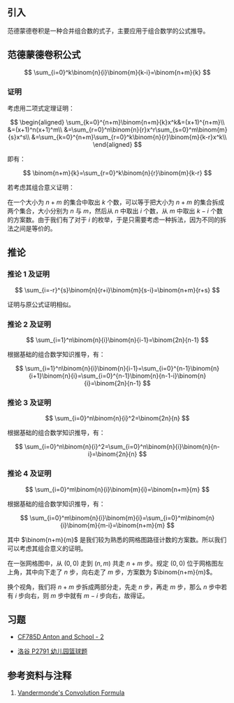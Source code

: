 ## 引入

范德蒙德卷积是一种合并组合数的式子，主要应用于组合数学的公式推导。

## 范德蒙德卷积公式

$$
\sum_{i=0}^k\binom{n}{i}\binom{m}{k-i}=\binom{n+m}{k}
$$

### 证明

考虑用二项式定理证明：

$$
\begin{aligned}
\sum_{k=0}^{n+m}\binom{n+m}{k}x^k&=(x+1)^{n+m}\\
&=(x+1)^n(x+1)^m\\
&=\sum_{r=0}^n\binom{n}{r}x^r\sum_{s=0}^m\binom{m}{s}x^s\\
&=\sum_{k=0}^{n+m}\sum_{r=0}^k\binom{n}{r}\binom{m}{k-r}x^k\\
\end{aligned}
$$

即有：

$$
\binom{n+m}{k}=\sum_{r=0}^k\binom{n}{r}\binom{m}{k-r}
$$

若考虑其组合意义证明：

在一个大小为 $n+m$ 的集合中取出 $k$ 个数，可以等于把大小为 $n+m$ 的集合拆成两个集合，大小分别为 $n$ 与 $m$，然后从 $n$ 中取出 $i$ 个数，从 $m$ 中取出 $k-i$ 个数的方案数。由于我们有了对于 $i$ 的枚举，于是只需要考虑一种拆法，因为不同的拆法之间是等价的。

## 推论

### 推论 1 及证明

$$
\sum_{i=-r}^{s}\binom{n}{r+i}\binom{m}{s-i}=\binom{n+m}{r+s}
$$

证明与原公式证明相似。

### 推论 2 及证明

$$
\sum_{i=1}^n\binom{n}{i}\binom{n}{i-1}=\binom{2n}{n-1}
$$

根据基础的组合数学知识推导，有：

$$
\sum_{i=1}^n\binom{n}{i}\binom{n}{i-1}=\sum_{i=0}^{n-1}\binom{n}{i+1}\binom{n}{i}=\sum_{i=0}^{n-1}\binom{n}{n-1-i}\binom{n}{i}=\binom{2n}{n-1}
$$

### 推论 3 及证明

$$
\sum_{i=0}^n\binom{n}{i}^2=\binom{2n}{n}
$$

根据基础的组合数学知识推导，有：

$$
\sum_{i=0}^n\binom{n}{i}^2=\sum_{i=0}^n\binom{n}{i}\binom{n}{n-i}=\binom{2n}{n}
$$

### 推论 4 及证明

$$
\sum_{i=0}^m\binom{n}{i}\binom{m}{i}=\binom{n+m}{m}
$$

根据基础的组合数学知识推导，有：

$$
\sum_{i=0}^m\binom{n}{i}\binom{m}{i}=\sum_{i=0}^m\binom{n}{i}\binom{m}{m-i}=\binom{n+m}{m}
$$

其中 $\binom{n+m}{m}$ 是我们较为熟悉的网格图路径计数的方案数。所以我们可以考虑其组合意义的证明。

在一张网格图中，从 $(0,0)$ 走到 $(n,m)$ 共走 $n+m$ 步。规定 $(0,0)$ 位于网格图左上角，其中向下走了 $n$ 步，向右走了 $m$ 步，方案数为 $\binom{n+m}{m}$。

换个视角，我们将 $n+m$ 步拆成两部分走，先走 $n$ 步，再走 $m$ 步，那么 $n$ 步中若有 $i$ 步向右，则 $m$ 步中就有 $m-i$ 步向右，故得证。

## 习题

- [CF785D Anton and School - 2](https://codeforces.com/problemset/problem/785/D)

- [洛谷 P2791 幼儿园篮球题](https://www.luogu.com.cn/problem/P2791)

## 参考资料与注释

1. [Vandermonde's Convolution Formula](https://www.cut-the-knot.org/arithmetic/algebra/VandermondeConvolution.shtml#)
